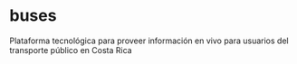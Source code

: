 buses
=====

Plataforma tecnológica para proveer información en vivo para usuarios del transporte público en Costa Rica
